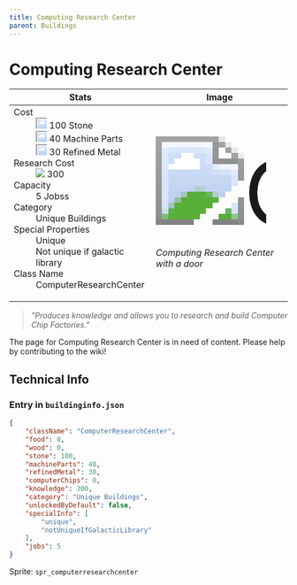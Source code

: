 ```yaml
---
title: Computing Research Center
parent: Buildings
---
```

# Computing Research Center

[//]: # (Pre-generated content)
<table><thead><tr><th>Stats</th><th>Image</th></tr></thead><tbody><tr><td><dl><dt>Cost</dt><dd><div class="resource-icon"><img style="object-position: -637px -737px;" src="https://tfe2-wiki.github.io/assets/sprites.png"></div> 100 Stone<br><div class="resource-icon"><img style="object-position: -795px -761px;" src="https://tfe2-wiki.github.io/assets/sprites.png"></div> 40 Machine Parts<br><div class="resource-icon"><img style="object-position: -795px -775px;" src="https://tfe2-wiki.github.io/assets/sprites.png"></div> 30 Refined Metal</dd><dt>Research Cost</dt><dd><img style="object-position: -268px -522px;" src="https://tfe2-wiki.github.io/assets/sprites.png"> 300</dd><dt>Capacity</dt><dd>5 Jobss</dd><dt>Category</dt><dd>Unique Buildings</dd><dt>Special Properties</dt><dd>Unique<br>Not unique if galactic library</dd><dt>Class Name</dt><dd>ComputerResearchCenter</dd></dl></td><td><style>.building-image {width: 200px;height: 200px;overflow: hidden;position: relative;}.building-image img {image-rendering: pixelated;object-fit: none;transform: scale(10);transform-origin: left top;position: absolute;left: 0;top: 0;}.resource-image {width: 200px;height: 200px;overflow: hidden;position: relative;}.resource-image img {image-rendering: pixelated;object-fit: none;transform: scale(20);transform-origin: left top;position: absolute;left: 0;top: 0;}.building-icon {width: 20px;height: 20px;overflow: hidden;position: relative;display: inline-block;}.building-icon img {image-rendering: pixelated;object-fit: none;transform: scale(1);transform-origin: left top;position: absolute;left: 0;top: 0;}.resource-icon {width: 20px;height: 20px;overflow: hidden;position: relative;display: inline-block;}.resource-icon img {image-rendering: pixelated;object-fit: none;transform: scale(2);transform-origin: left top;position: absolute;left: 0;top: 0;}</style><div class="building-image"><img style="object-position: -46px -874px;" src="https://tfe2-wiki.github.io/assets/sprites.png" alt="Computing Research Center Back"><img style="object-position: -24px -874px;" src="https://tfe2-wiki.github.io/assets/sprites.png" alt="Computing Research Center"></div><i>Computing Research Center with a door</i></td></tr></tbody></table><blockquote><i>"Produces knowledge and allows you to research and build Computer Chip Factories."</i></blockquote>

The page for Computing Research Center is in need of content. Please help by contributing to the wiki!

## Technical Info
### Entry in `buildinginfo.json`

```json
{
    "className": "ComputerResearchCenter",
    "food": 0,
    "wood": 0,
    "stone": 100,
    "machineParts": 40,
    "refinedMetal": 30,
    "computerChips": 0,
    "knowledge": 300,
    "category": "Unique Buildings",
    "unlockedByDefault": false,
    "specialInfo": [
        "unique",
        "notUniqueIfGalacticLibrary"
    ],
    "jobs": 5
}
```

Sprite: `spr_computerresearchcenter`


